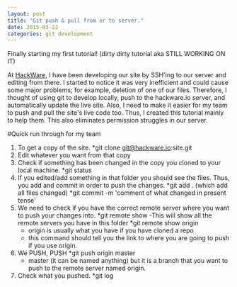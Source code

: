```yaml
---
layout: post
title: "Git push & pull from or to server."
date: 2015-03-22
categories: git development
---
```

Finally starting my first tutorial! (dirty dirty tutorial aka STILL WORKING ON
IT)

At [HackWare][hackware-site], I have been developing our site by SSH'ing to
our server and editing from there. I started to notice it was very
inefficient and could cause some major problems; for example, deletion of one 
of our files. Therefore, I thought of using git to develop locally, push to 
the hackware.io server, and automatically update the live site. Also, I need
to make it easier for my team to push and pull the site's live code too. Thus, 
I created this tutorial mainly to help them. This also eliminates permission 
struggles in our server.

#Quick run through for my team

1. To get a copy of the site. 
    *git clone git@hackware.io:site.git
2. Edit whatever you want from that copy
3. Check if something has been changed in the copy you cloned to your local
   machine.
    *git status
4. If you edited/add something in that folder you should see the files. Thus,
   you add and commit in order to push the changes.
    *git add .  (which add all files changed)
    *git commit -m 'comment of what changed in present tense'
5. We need to check if you have the correct remote server where you want to
   push your changes into.
    *git remote show
      -This will show all the remote servers you have in this folder
    *git remote show origin
      - origin is usually what you have if you have cloned a repo
      - this command should tell you the link to where you are going to push if
        you use origin.
6. We PUSH, PUSH
    *git push origin master
      - master (it can be named anything) but it is a branch that you want to
        push to the remote server named origin.
7. Check what you pushed.
    *git log


[hackware-site]: https://hackware.io

